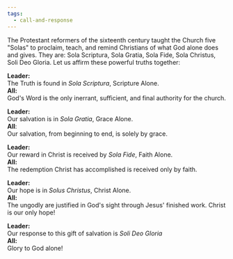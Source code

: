 ```yaml
---
tags:
  - call-and-response
---
```



The Protestant reformers of the sixteenth century taught the Church five "Solas" to proclaim, teach, and remind Christians of what God alone does and gives. They are: Sola Scriptura, Sola Gratia, Sola Fide, Sola Christus, Soli Deo Gloria. Let us affirm these powerful truths together: 

**Leader:**  
The Truth is found in *Sola Scriptura*, Scripture Alone.  
**All:**  
God's Word is the only inerrant, sufficient, and final authority for the church. 

**Leader:**  
Our salvation is in *Sola Gratia*, Grace Alone.  
**All**:  
Our salvation, from beginning to end, is solely by grace.  

**Leader:**  
Our reward in Christ is received by *Sola Fide*, Faith Alone.  
**All:**  
The redemption Christ has accomplished is received only by faith.  

**Leader:**  
Our hope is in *Solus Christus*, Christ Alone.  
**All:**  
The ungodly are justified in God's sight through Jesus' finished work. Christ is our only hope!

**Leader:**  
Our response to this gift of salvation is *Soli Deo Gloria*  
**All:**  
Glory to God alone!
